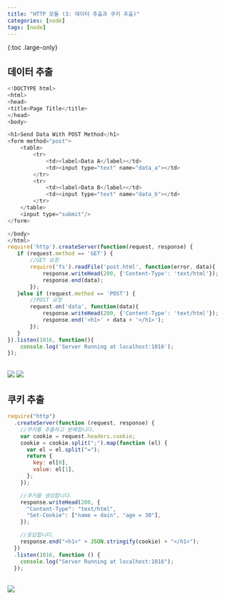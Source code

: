 ```yaml
---
title: "HTTP 모듈 (3: 데이터 추출과 쿠키 추출)"
categories: [node]
tags: [node]
---
```


{:toc .large-only}

## 데이터 추출

```js
<!DOCTYPE html>
<html>
<head>
<title>Page Title</title>
</head>
<body>

<h1>Send Data With POST Method</h1>
<form method="post">
    <table>
        <tr>
            <td><label>Data A</label></td>
            <td><input type="text" name="data_a"></td>
        </tr>
        <tr>
            <td><label>Data B</label></td>
            <td><input type="text" name="data_b"></td>
        </tr>
    </table>
    <input type="submit"/>
</form>

</body>
</html>
require('http').createServer(function(request, response) {
   if (request.method == 'GET') {
       //GET 요청
       require('fs').readFile('post.html', function(error, data){
           response.writeHead(200, {'Content-Type': 'text/html'});
           response.end(data);
       });
   }else if (request.method == 'POST') {
       //POST 요청
       request.on('data', function(data){
           response.writeHead(200, {'Content-Type': 'text/html'});
           response.end('<h1>' + data + '</h1>');
       });
   }
}).listen(1016, function(){
    console.log('Server Running at localhost:1016');
});
```

<br/>
<img src="https://img1.daumcdn.net/thumb/R1280x0/?scode=mtistory2&fname=https%3A%2F%2Fblog.kakaocdn.net%2Fdn%2FbxBta6%2FbtqGARhr0gu%2FALkcQyxTh9RN5hfxkDAK5K%2Fimg.png">

<img src="https://img1.daumcdn.net/thumb/R1280x0/?scode=mtistory2&fname=https%3A%2F%2Fblog.kakaocdn.net%2Fdn%2FyDB6A%2FbtqGAbgJY9m%2FeEno0qhvrmikz0NBUhHMZk%2Fimg.png">

## 쿠키 추출

```js
require("http")
  .createServer(function (request, response) {
    //쿠키를 추출하고 분해합니다.
    var cookie = request.headers.cookie;
    cookie = cookie.split(";").map(function (el) {
      var el = el.split("=");
      return {
        key: el[0],
        value: el[1],
      };
    });

    //쿠키를 생성합니다.
    response.writeHead(200, {
      "Content-Type": "text/html",
      "Set-Cookie": ["name = dain", "age = 30"],
    });

    //응답합니다.
    response.end("<h1>" + JSON.stringify(cookie) + "</h1>");
  })
  .listen(1016, function () {
    console.log("Server Running at localhost:1016");
  });
```

<br/>
<img src="https://img1.daumcdn.net/thumb/R1280x0/?scode=mtistory2&fname=https%3A%2F%2Fblog.kakaocdn.net%2Fdn%2FbvpApm%2FbtqGxmJ0ZQE%2FByGY0BqRnL4JjA4toTw9XK%2Fimg.png">
